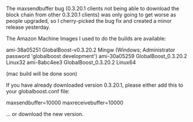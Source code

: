 The maxsendbuffer bug (0.3.20.1 clients not being able to download the block chain from other 0.3.20.1 clients) was only going to get
worse as people upgraded, so I cherry-picked the bug fix and created a minor release yesterday.

The Amazon Machine Images I used to do the builds are available:

  ami-38a05251   GlobalBoost-v0.3.20.2 Mingw    (Windows; Administrator password 'globalboost development')
  ami-30a05259   GlobalBoost_0.3.20.2 Linux32
  ami-8abc4ee3   GlobalBoost_0.3.20.2 Linux64

(mac build will be done soon)

If you have already downloaded version 0.3.20.1, please either add this to your globalboost.conf file:

  maxsendbuffer=10000
  maxreceivebuffer=10000

... or download the new version.

